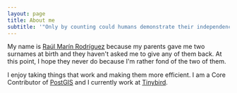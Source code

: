 ```yaml
---
layout: page
title: About me
subtitle: '"Only by counting could humans demonstrate their independence of computers"'
---
```


My name is <u>Raúl Marín Rodríguez</u> because my parents gave me two surnames at birth and they haven't asked me to give any of them back. At this point, I hope they never do because I'm rather fond of the two of them.

I enjoy taking things that work and making them more efficient. I am a Core Contributor of [PostGIS](http://postgis.net/) and I currently work at [Tinybird](https://www.tinybird.co/).
